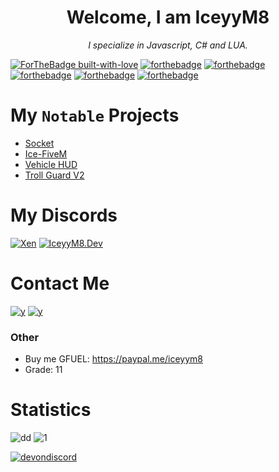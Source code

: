 
<h1 align="center">Welcome, I am IceyyM8</h1>
<p align="center"><i>I specialize in Javascript, C# and LUA.</i></p>

[![ForTheBadge built-with-love](http://ForTheBadge.com/images/badges/built-with-love.svg)](https://GitHub.com/iceyym8/)
[![forthebadge](https://forthebadge.com/images/badges/made-with-javascript.svg)](https://forthebadge.com)
[![forthebadge](https://forthebadge.com/images/badges/made-with-c-sharp.svg)](https://forthebadge.com)
[![forthebadge](https://forthebadge.com/images/badges/powered-by-energy-drinks.svg)](https://forthebadge.com)
[![forthebadge](https://forthebadge.com/images/badges/fuck-it-ship-it.svg)](https://forthebadge.com)
[![forthebadge](https://forthebadge.com/images/badges/not-a-bug-a-feature.svg)](https://forthebadge.com)

# My `Notable` Projects
- [Socket](https://discord.boats/bot/786481811681181738)
- [Ice-FiveM](https://github.com/iceyym8/Ice-Fivem-js)
- [Vehicle HUD](https://github.com/iceyym8/Vehicle-Hud)
- [Troll Guard V2](https://coming-soon.com)

# My Discords
[![Xen](https://discordapp.com/api/guilds/589528220601286678/widget.png?style=banner4)](https://discord.gg/8JHtRPm5)
[![IceyyM8.Dev](https://discordapp.com/api/guilds/732611511121477683/widget.png?style=banner4)](https://discord.gg/xTkA6pa)

# Contact Me
[![y](https://img.shields.io/badge/-Discord-7289DA?style=for-the-badge&logo=Discord&logoColor=white)](https://discord.com/users/389558396195438593)
[![y](https://img.shields.io/badge/-IceyyM8\__-1769FF?style=for-the-badge&logo=Twitter&logoColor=white)](https://twitter.com/follow/iceyyledev)

### Other 
- Buy me GFUEL: https://paypal.me/iceyym8
- Grade: 11

# Statistics 
![dd](https://github-readme-stats-eight-theta.vercel.app/api?username=Jordan2139&show_icons=true&theme=react&include_all_commits=true&count_private)
![1](https://github-readme-stats.vercel.app/api/top-langs/?username=iceyym8&theme=blue-green)


[![devondiscord](https://img.shields.io/badge/TEAM-DEVING%20ON%20DISCORD-%23738ADB?style=for-the-badge&logo=discord)](https://xendev.us)
